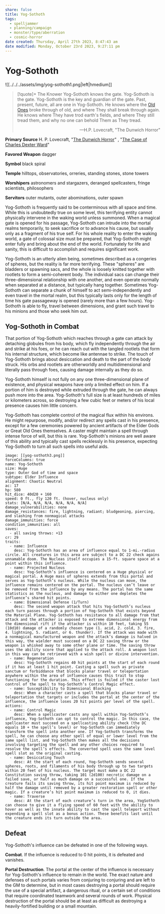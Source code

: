 ```yaml
---
share: false
title: Yog-Sothoth
tags:
  - spelljammer
  - planning/campaign
  - monster/type/aberration
  - cosmic-horror
date created: Thursday, April 27th 2023, 8:47:43 am
date modified: Monday, October 23rd 2023, 9:27:11 pm
---
```

# Yog-Sothoth

![[../../../assets/img/yog-sothoth1.png|left|hmedium]]

> [!quote]+ The Knower
> Yog-Sothoth knows the gate. Yog-Sothoth is the gate. Yog-Sothoth is the key and guardian of the gate. Past, present, future, all are one in Yog-Sothoth. He knows where the [Old Ones](https://lovecraft.fandom.com/wiki/Old_One "Old One") broke through of old, and where They shall break through again. He knows where They have trod earth's fields, and where They still tread them, and why no one can behold Them as They tread.
> <p style="text-align:right;">—H.P. Lovecraft, "The Dunwich Horror"</p>

**Primary Source** H. P. Lovecraft, "[The Dunwich Horror](https://lovecraft.fandom.com/wiki/The_Dunwich_Horror)" , "[The Case of Charles Dexter Ward](https://lovecraft.fandom.com/wiki/The_Case_of_Charles_Dexter_Ward "The Case of Charles Dexter Ward")"

**Favored Weapon** dagger

**Symbol** black spiral 

**Temple** hilltops, observatories, orreries, standing stones, stone towers

**Worshipers** astronomers and stargazers, deranged spellcasters, fringe scientists, philosophers

**Servitors** outer mutants, outer abominations, outer spawn 

Yog-Sothoth is frequently said to be conterminous with all space and time. While this is undoubtedly true on some level, this terrifying entity cannot physically intervene in the waking world unless summoned. When a magical gate is opened for his passage, Yog-Sothoth can intrude into the mortal realms temporarily, to seek sacrifice or to advance his cause, but usually only as a fragment of his true self. For his whole reality to enter the waking world, a gate of colossal size must be prepared, that Yog-Sothoth might enter fully and bring about the end of the world. Fortunately for life and sanity, this is difficult to accomplish and requires significant work.

Yog-Sothoth is an utterly alien being, sometimes described as a congeries of spheres, but the reality is far more terrifying. These "spheres" are bladders or spawning sacs, and the whole is loosely knitted together with rootlets to form a semi-coherent body. The individual sacs can change their three-dimensional relationship with one another, and even operate normally when separated at a distance, but typically hang together. Sometimes Yog-Sothoth can separate a chunk of himself to act semi-independently and even travel in the mortal realm, but this typically lasts only for the length of time his gate passageway is opened (rarely more than a few hours). Yog-Sothoth is able to fly, travel between dimensions, and grant such travel to his minions and those who seek him out.

## Yog-Sothoth in Combat

That portion of Yog-Sothoth which reaches through a gate can attack by detaching globules from his body, which fly independently through the air and strike at his foes, or he can reach out with the tangled rootlets that form his internal structure, which become like antennae to strike. The touch of Yog-Sothoth brings about desiccation and death to the part of the body struck. His orbs and rootlets are otherworldly and multidimensional and literally pass through foes, causing damage internally as they do so.

Yog-Sothoth himself is not fully on any one three-dimensional plane of existence, and physical weapons have only a limited effect on him. If a portion of him is destroyed while extruded through the gate, he can always push more into the area. Yog-Sothoth's full size is at least hundreds of miles or kilometers across, so destroying a few cubic feet or meters of his local presence causes him little concern.

Yog-Sothoth has complete control of the magical flux within his environs. He might repurpose, modify, and/or redirect any spells cast in his presence, except for a few ceremonies powered by ancient artifacts of the Elder Gods or Great Old Ones themselves. A caster might maintain a spell through intense force of will, but this is rare. Yog-Sothoth's minions are well aware of this ability and typically cast spells recklessly in his presence, expecting Yog-Sothoth to turn all such spells into useful aids.

```statblock
image: [[yog-sothoth3.png]]
forceColumns: true
name: Yog-Sothoth
size: Huge
type: Outer God of time and space
subtype: Elder Influence
alignment: Chaotic Neutral
ac: 17
hp: 580 
hit_dice: 40d20 + 160
speed: 0 ft., fly 120 ft. (hover, nucleus only)
stats: [N/A, N/A, N/A, N/A, N/A, N/A]
damage_vulnerabilities: none 
damage_resistances: fire, lightning, radiant; bludgeoning, piercing, and slashing from nonmagical attacks
damage_immunities: force
condition_immunities: all
saves: 
  - all saving throws: +13
cr: 29
traits:
  - name: Influence 
    desc: Yog-Sothoth has an area of influence equal to 1-mi.-radius circle. All creatures in this area are subject to a DC 22 check agains unnamable doom. The Nucleas itself occupies a 15-ft. square space at a point within this influence. 
  - name: Projected Nucleus 
    desc: Yog-Sothoth’s influence is centered on a Huge physical or magical portal. A Huge mass of spheres extends from this portal and serves as Yog-Sothoth’s nucleus. While the nucleus can move, the influence remains centered on the portal. The nucleus can’t leave or be removed from the influence by any means. The portal has the same statistics as the nucleus, and damage to either one depletes the influence’s shared hit points.  
  - name: Dimensional Defense (1/Turn) 
    desc: The second weapon attack that hits Yog-Sothoth’s nucleus each turn passes through a portion of Yog-Sothoth that exists beyond the Material Plane. Yog-Sothoth has resistance to all damage from that attack and the attacker is exposed to extreme dimensional energy from the dimensional rift if the attacker is within 10 feet, taking 55 (10d10) damage of a randomly chosen type (1. acid, 2. cold, 3. fire, 4. lightning, 5. radiant, or 6. thunder). If the attack was made with a nonmagical manufactured weapon and the attack’s damage is halved in this way, the wielder must succeed on a DC 22 saving throw or the weapon is whisked away to some other plane or time. The saving throw uses the ability score that applied to the attack roll. A weapon lost in this way can be retrieved with a wish spell or divine intervention. 
  - name: Regeneration 
    desc: Yog-Sothoth regains 40 hit points at the start of each round if it has at least 1 hit point. Casting a spell such as private sanctum or forbiddance that blocks planar travel or teleportation anywhere within the area of influence causes this trait to stop functioning for the duration. This effect is foiled if the caster lost control of the spell to Yog-Sothoth’s Control Magic effect.
  - name: Susceptibility to Dimensional Blocking 
    desc: When a character casts a spell that blocks planar travel or teleportation that targets or includes the portal at the center of the influence, the influence loses 20 hit points per level of the spell.
actions:
  - name: Control Magic 
    desc: When a spellcaster casts any spell within Yog-Sothoth’s influence, Yog-Sothoth can opt to control the magic. In this case, the spellcaster must succeed on a spellcasting ability check (the DC equals 10 + the spell’s level) or Yog-Sothoth can immediately transform the spell into another one. If Yog-Sothoth transforms the spell, he can choose any other spell of equal or lower level from the same spell list, and Yog-Sothoth then makes all the decisions involving targeting the spell and any other choices required to resolve the spell’s effects. The converted spell uses the same level spell slot as the original casting.
  - name: Desiccating Touch
    desc: At the start of each round, Yog-Sothoth sends several spheres, roots, and filaments of his body through up to two targets within 20 feet of his nucleus. The target must make a DC 22 Constitution saving throw, taking 101 (2d100) necrotic damage on a failed save, or half as much damage on a successful one. If the creature fails its saving throw, its hit point maximum is reduced by half the damage until removed by a greater restoration spell or other magic. If a creature’s hit point maximum is reduced to 0, it dies.
  - name: Traverse
    desc: At the start of each creature’s turn in the area, YogSothoth can choose to give it a flying speed of 60 feet with the ability to hover as well as the innate ability to cast the spell teleport without expending a spell slot as a bonus action. These benefits last until the creature ends its turn outside the area.    
```

## Defeat

Yog-Sothoth's influence can be defeated in one of the following ways.

**Combat**. If the influence is reduced to 0 hit points, it is defeated and vanishes.

**Portal Destruction**. The portal at the center of the influence is necessary for Yog-Sothoth's influence to remain in the world. The exact nature and defenses of such  portals varies from conjuring to conjuring and are left to the GM to determine, but in most cases destroying a portal should require the use of a special artifact, a dangerous ritual, or a certain set of conditions that require coordinated teamwork and several rounds of work. Physical destruction of the portal should be at least as difficult as destroying a heavily-fortified building or a small mountain.  
